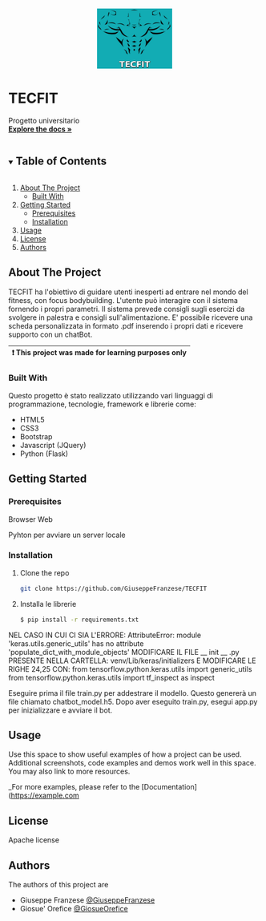 
<!-- PROJECT LOGO -->
<br />
<p align="center">
  <a href="https://github.com/GiuseppeFranzese/TECFIT">
    <img src="/static/img/logo.jpg" alt="Logo" width="150" height="120">
  </a>

# TECFIT

  <p>
    Progetto universitario
    <br />
    <a href="https://github.com/GiuseppeFranzese/TECFIT"><strong>Explore the docs »</strong></a>
</p>



<!-- TABLE OF CONTENTS -->
<details open="open">
  <summary><h2 style="display: inline-block">Table of Contents</h2></summary>
  <ol>
    <li>
      <a href="#about-the-project">About The Project</a>
      <ul>
        <li><a href="#built-with">Built With</a></li>
      </ul>
    </li>
    <li>
      <a href="#getting-started">Getting Started</a>
      <ul>
        <li><a href="#prerequisites">Prerequisites</a></li>
        <li><a href="#installation">Installation</a></li>
      </ul>
    </li>
    <li><a href="#usage">Usage</a></li>
    <li><a href="#license">License</a></li>
    <li><a href="#authors">Authors</a></li>
  </ol>
</details>



<!-- ABOUT THE PROJECT -->
## About The Project

TECFIT ha l'obiettivo di guidare utenti inesperti ad entrare nel mondo del fitness, con focus bodybuilding. L'utente può interagire con il sistema fornendo i propri parametri. Il sistema prevede consigli sugli esercizi da svolgere in palestra e consigli sull'alimentazione.
E' possibile ricevere una scheda personalizzata in formato .pdf inserendo i propri dati e ricevere supporto con un chatBot.

| :exclamation:  This project was made for learning purposes only |
|-----------------------------------------------------------------|

### Built With
Questo progetto è stato realizzato utilizzando vari linguaggi di programmazione, tecnologie, framework e librerie come:

<ul>
<li>HTML5</li>
<li>CSS3</li>
<li>Bootstrap</li>
<li>Javascript (JQuery)</li>
<li>Python (Flask)</li>
</ul>




<!-- GETTING STARTED -->
## Getting Started

### Prerequisites

Browser Web

Pyhton per avviare un server locale

### Installation

1. Clone the repo
   ```sh
   git clone https://github.com/GiuseppeFranzese/TECFIT
   ```
2. Installa le librerie
   ```sh
   $ pip install -r requirements.txt
   ```
NEL CASO IN CUI CI SIA L'ERRORE: AttributeError: module 'keras.utils.generic_utils' has no attribute 'populate_dict_with_module_objects'
MODIFICARE IL FILE __ init __ .py PRESENTE NELLA CARTELLA: venv/Lib/keras/initializers E MODIFICARE LE RIGHE 24,25 CON:
from tensorflow.python.keras.utils import generic_utils
from tensorflow.python.keras.utils import tf_inspect as inspect

Eseguire prima il file train.py per addestrare il modello. Questo genererà un file chiamato chatbot_model.h5.
Dopo aver eseguito train.py, esegui app.py per inizializzare e avviare il bot.
<!-- USAGE EXAMPLES -->
## Usage

Use this space to show useful examples of how a project can be used. Additional screenshots, code examples and demos work well in this space. You may also link to more resources.

_For more examples, please refer to the [Documentation](https://example.com


<!-- LICENSE -->
## License
Apache license


<!-- AUTHORS -->
## Authors
The authors of this project are
- Giuseppe Franzese [@GiuseppeFranzese](https://github.com/GiuseppeFranzese)
- Giosue' Orefice [@GiosueOrefice](https://github.com/GiosueOrefice)

